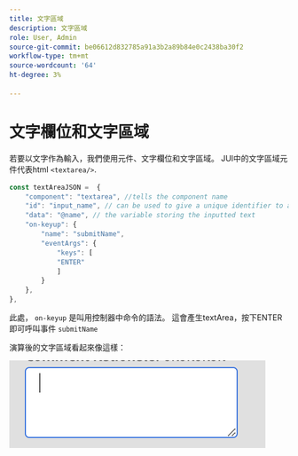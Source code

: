 ```yaml
---
title: 文字區域
description: 文字區域
role: User, Admin
source-git-commit: be06612d832785a91a3b2a89b84e0c2438ba30f2
workflow-type: tm+mt
source-wordcount: '64'
ht-degree: 3%

---
```


# 文字欄位和文字區域

若要以文字作為輸入，我們使用元件、文字欄位和文字區域。
JUI中的文字區域元件代表html `<textarea/>`.

```js title="textArea.js"
const textAreaJSON =  {
    "component": "textarea", //tells the component name
    "id": "input_name", // can be used to give a unique identifier to a component
    "data": "@name", // the variable storing the inputted text
    "on-keyup": {
        "name": "submitName",
        "eventArgs": {
            "keys": [
            "ENTER"
            ]
        }
    },
},
```

此處， `on-keyup` 是叫用控制器中命令的語法。
這會產生textArea，按下ENTER即可呼叫事件 `submitName`

演算後的文字區域看起來像這樣：

![text-area](./imgs/text_area.png "文字區域")

